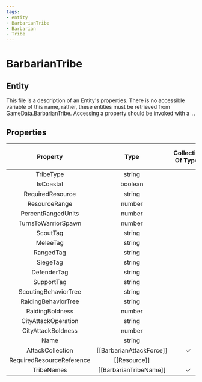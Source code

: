 ```yaml
---
tags:
- entity
- BarbarianTribe
- Barbarian
- Tribe
---
```

# BarbarianTribe
## Entity
This file is a description of an Entity's properties. There is no accessible variable of this name, rather, these entities must be retrieved from GameData.BarbarianTribe. Accessing a property should be invoked with a `.`.
## Properties
|	Property	|	Type	|	Collection Of Type?	|	May Be Nil?	|	Default	|	References	|	Key	|	Notes	|
|	:-:	|	:-:	|	:-:	|	:-:	|	:-:	|	:-:	|	:-:	|	-:	|
|	TribeType	|	string	|		|		|		|		|	✓	|	|
|	IsCoastal	|	boolean	|		|		|	0	|		|		|	|
|	RequiredResource	|	string	|		|	✓	|		|	[[Resource]].ResourceType	|		|	|
|	ResourceRange	|	number	|		|		|	0	|		|		|	|
|	PercentRangedUnits	|	number	|		|		|	0	|		|		|	|
|	TurnsToWarriorSpawn	|	number	|		|		|	15	|		|		|	|
|	ScoutTag	|	string	|		|		|		|		|		|	|
|	MeleeTag	|	string	|		|		|		|		|		|	|
|	RangedTag	|	string	|		|		|		|		|		|	|
|	SiegeTag	|	string	|		|		|		|		|		|	|
|	DefenderTag	|	string	|		|		|		|		|		|	|
|	SupportTag	|	string	|		|	✓	|		|		|		|	|
|	ScoutingBehaviorTree	|	string	|		|		|		|		|		|	|
|	RaidingBehaviorTree	|	string	|		|		|		|		|		|	|
|	RaidingBoldness	|	number	|		|		|	20	|		|		|	|
|	CityAttackOperation	|	string	|		|		|		|		|		|	|
|	CityAttackBoldness	|	number	|		|		|	25	|		|		|	|
|	Name	|	string	|		|	✓	|		|		|		|	|
|	AttackCollection	|	[[BarbarianAttackForce]]	|	✓	|	✓	|		|		|		|	|
|	RequiredResourceReference	|	[[Resource]]	|		|	✓	|		|		|		|	|
|	TribeNames	|	[[BarbarianTribeName]]	|	✓	|	✓	|		|		|		|	|
